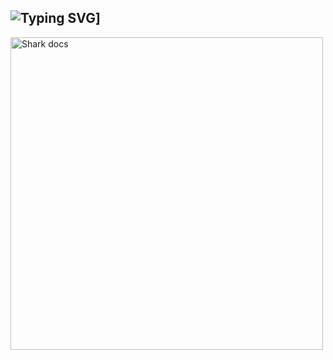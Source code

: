 ## ![Typing SVG](https://readme-typing-svg.herokuapp.com?font=Rockstar-ExtraBold&color=F33A6A&lines=𝞖𝞘+𝙁𝞒𝞘𝞢𝞜𝘿𝙎;𝞘+𝞓𝞛+𝘿𝞓𝞒𝞙+𝞒𝙐𝙎𝞖;𝙏𝞖𝞓𝞜𝞙𝙎+𝙁𝞗𝞒+𝙒𝞓𝙏𝘾𝞖𝞘𝞜𝙂;𝞛𝙔+𝞠𝞒𝞗𝙁𝞘𝙇𝞢)]

<img alt="Shark docs" height="500" src="https://i.imgur.com/fjI1fbR.jpg">
